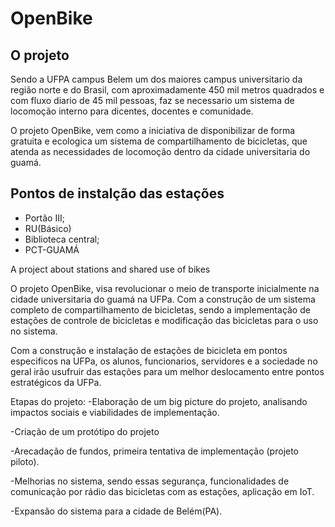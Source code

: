 # OpenBike

## O projeto
Sendo a UFPA campus Belem um dos maiores campus universitario da região norte e do Brasil, com aproximadamente 450 mil metros quadrados e com fluxo diario de 45 mil pessoas, faz se necessario um sistema de locomoção interno para dicentes, docentes e comunidade.

O projeto OpenBike, vem como a iniciativa de disponibilizar de forma gratuita e ecologica um sistema de compartilhamento de bicicletas, que atenda as necessidades de locomoção dentro da cidade universitaria do guamá.

## Pontos de instalção das estações
- Portão III;
- RU(Básico)
- Biblioteca central;
- PCT-GUAMÁ

A project about stations and shared use of bikes

O projeto OpenBike, visa revolucionar o meio de transporte inicialmente na cidade universitaria do guamá na UFPa. Com a construção de um sistema completo de compartilhamento de bicicletas, sendo a implementação de estações de controle de bicicletas e modificação das bicicletas para o uso no sistema.

Com a construção e instalação de estações de bicicleta em pontos especificos na UFPa, os alunos, funcionarios, servidores e a sociedade no geral irão usufruir das estações para um melhor deslocamento entre pontos estratégicos da UFPa.

Etapas do projeto:
-Elaboração de um big picture do projeto, analisando impactos sociais e viabilidades de implementação. 

-Criação de um protótipo do projeto

-Arecadação de fundos, primeira tentativa de implementação (projeto piloto).

-Melhorias no sistema, sendo essas segurança, funcionalidades de comunicação por rádio das bicicletas com as estações, aplicação em IoT.

-Expansão do sistema para a cidade de Belém(PA).
